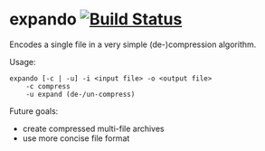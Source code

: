 # expando [![Build Status](https://travis-ci.org/quantumcheese/expando.svg?branch=master)](https://travis-ci.org/quantumcheese/expando) 

Encodes a single file in a very simple (de-)compression algorithm.

Usage:

    expando [-c | -u] -i <input file> -o <output file>
        -c compress
        -u expand (de-/un-compress)

Future goals:
 - create compressed multi-file archives
 - use more concise file format
 
